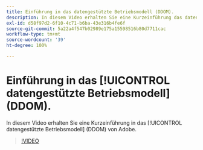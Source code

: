 ```yaml
---
title: Einführung in das datengestützte Betriebsmodell (DDOM).
description: In diesem Video erhalten Sie eine Kurzeinführung das datengestützte Betriebsmodell (DDOM) von Adobe.
exl-id: d58f97d2-6f10-4c71-b6ba-43e316b4fe6f
source-git-commit: 5a22a4f547b02989e175a15598516b80d7711cac
workflow-type: tm+mt
source-wordcount: '39'
ht-degree: 100%

---
```


# Einführung in das [!UICONTROL datengestützte Betriebsmodell] (DDOM).

In diesem Video erhalten Sie eine Kurzeinführung in das [!UICONTROL datengestützte Betriebsmodell] (DDOM) von Adobe.

>[!VIDEO](https://video.tv.adobe.com/v/41690)
